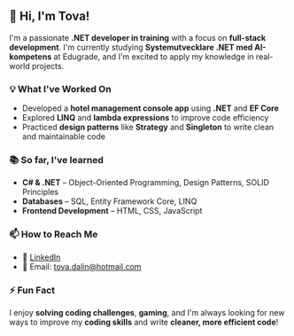 ## 👋 Hi, I'm Tova!  

I'm a passionate **.NET developer in training** with a focus on **full-stack development**. I'm currently studying **Systemutvecklare .NET med AI-kompetens** at Edugrade, and I'm excited to apply my knowledge in real-world projects.

### 💡 What I've Worked On  
- Developed a **hotel management console app** using **.NET** and **EF Core**  
- Explored **LINQ** and **lambda expressions** to improve code efficiency  
- Practiced **design patterns** like **Strategy** and **Singleton** to write clean and maintainable code  

### 📚 So far, I've learned  
- **C# & .NET** – Object-Oriented Programming, Design Patterns, SOLID Principles  
- **Databases** – SQL, Entity Framework Core, LINQ  
- **Frontend Development** – HTML, CSS, JavaScript  

### 📫 How to Reach Me  
- 💼 [LinkedIn](https://www.linkedin.com/in/tova-dalin-79810b1a2)
- 📧 Email: tova.dalin@hotmail.com  

### ⚡ Fun Fact  
I enjoy **solving coding challenges**, **gaming**, and I'm always looking for new ways to improve my **coding skills** and write **cleaner, more efficient code**!  
